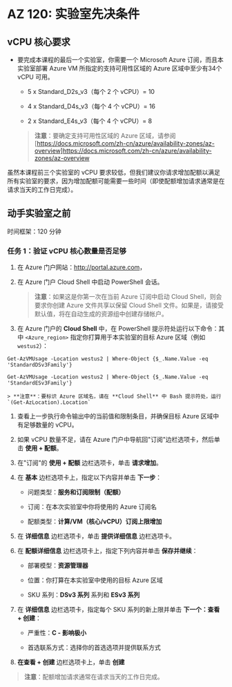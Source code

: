 ﻿# AZ 120: 实验室先决条件

## vCPU 核心要求

-   要完成本课程的最后一个实验室，你需要一个 Microsoft Azure 订阅，而且本实验室部署 Azure VM 所指定的支持可用性区域的 Azure 区域中至少有34个 vCPU 可用。

    -   5 x Standard_D2s_v3（每个 2 个 vCPU）= 10

    -   4 x Standard_D4s_v3（每个 4 个 vCPU）= 16

    -   2 x Standard_E4s_v3（每个 4 个 vCPU）= 8

    > **注意**：要确定支持可用性区域的 Azure 区域，请参阅 [https://docs.microsoft.com/zh-cn/azure/availability-zones/az-overview]<https://docs.microsoft.com/zh-cn/azure/availability-zones/az-overview>

虽然本课程前三个实验室的 vCPU 要求较低，但我们建议你请求增加配额以满足所有实验室的要求，因为增加配额可能需要一些时间（即使配额增加请求通常是在请求当天的工作日完成）。

## 动手实验室之前

时间框架：120 分钟

### 任务 1：验证 vCPU 核心数量是否足够

1.  在 Azure 门户网站：<http://portal.azure.com>， 

1.  在 Azure 门户 Cloud Shell 中启动 PowerShell 会话。 

    > **注意**：如果这是你第一次在当前 Azure 订阅中启动 Cloud Shell，则会要求你创建 Azure 文件共享以保留 Cloud Shell 文件。如果是，请接受默认值，将在自动生成的资源组中创建存储帐户。

1.  在 Azure 门户的 **Cloud Shell** 中，在 PowerShell 提示符处运行以下命令：其中 `<Azure_region>` 指定你打算用于本实验室的目标 Azure 区域（例如`westus2`）：

```
Get-AzVMUsage -Location westus2 | Where-Object {$_.Name.Value -eq 'StandardDSv3Family'}

Get-AzVMUsage -Location westus2 | Where-Object {$_.Name.Value -eq 'StandardESv3Family'}

``` 

    > **注意**：要标识 Azure 区域名，请在 **Cloud Shell** 中 Bash 提示符处，运行 `(Get-AzLocation).Location`
   
1.  查看上一步执行命令输出中的当前值和限制条目，并确保目标 Azure 区域中有足够数量的 vCPU。

1.  如果 vCPU 数量不足，请在 Azure 门户中导航回"订阅"边栏选项卡，然后单击 **使用 + 配额**。 

1.  在"订阅"的 **使用 + 配额** 边栏选项卡，单击 **请求增加**。

1.  在 **基本** 边栏选项卡上，指定以下内容并单击 **下一步**：

    -   问题类型：**服务和订阅限制（配额）**

    -   订阅：在本次实验室中你将使用的 Azure 订阅名

    -   配额类型：**计算/VM（核心/vCPU）订阅上限增加**

1.  在 **详细信息** 边栏选项卡，单击 **提供详细信息** 边栏选项卡。 

1.  在 **配额详细信息** 边栏选项卡上，指定下列内容并单击 **保存并继续**：

    -   部署模型：**资源管理器**

    -   位置：你打算在本实验室中使用的目标 Azure 区域

    -   SKU 系列：**DSv3 系列** 系列和 **ESv3 系列**

1.  在 **详细信息** 边栏选项卡，指定每个 SKU 系列的新上限并单击 **下一个：查看 + 创建**：

    -   严重性：**C - 影响极小**

    -   首选联系方式：选择你的首选选项并提供联系方式

1.  **在查看 + 创建** 边栏选项卡上，单击 **创建**

   > **注意**：配额增加请求通常在请求当天的工作日完成。